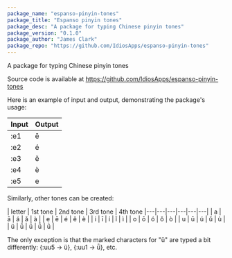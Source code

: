 ```yaml
---
package_name: "espanso-pinyin-tones"
package_title: "Espanso pinyin tones"
package_desc: "A package for typing Chinese pinyin tones"
package_version: "0.1.0"
package_author: "James Clark"
package_repo: "https://github.com/IdiosApps/espanso-pinyin-tones"
---
```

A package for typing Chinese pinyin tones

Source code is available at https://github.com/IdiosApps/espanso-pinyin-tones

Here is an example of input and output, demonstrating the package's usage:

| Input      | Output |
| ----------- | ----------- |
| :e1      | ē       |
| :e2   | é        |
| :e3      | ě       |
| :e4   | è        |
| :e5      | e       |

Similarly, other tones can be created:

| letter | 1st tone  |  2nd tone | 3rd tone  | 4th tone
|---|---|---|---|---|---|
| a  | ā  | á  | ǎ  | à  | 
| e  | ē  | é  | ě  |  è |
| i  | ī  |  í | ǐ  | ì  |
| o  | ō  |  ó | ǒ  | ò  |
| u  | ū  |  ú | ǔ  | ù  |
| ü  | ǖ  |  ǘ | ǚ  | ǜ  |

The only exception is that the marked characters for "ü" are typed a bit differently: {:uu5 -> ü}, {:uu1 -> ǖ}, etc.